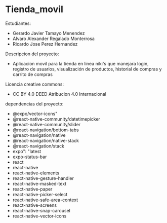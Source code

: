 ﻿# Tienda_movil
Estudiantes:
- Gerardo Javier Tamayo Menendez 
- Alvaro Alexander Regalado Monterrosa
- Ricardo Jose Perez Hernandez

Descripcion del proyecto:
- Aplicacion movil para la tienda en linea niki's que manejara login, registro de usuarios, visualización de productos, historial de compras y carrito de compras

Licencia creative commons: 
- CC BY 4.0 DEED Atribucion 4.0 Internacional

 dependencias del proyecto:  
 - @expo/vector-icons"
 - @react-native-community/datetimepicker
 - @react-native-community/slider
 - @react-navigation/bottom-tabs
 - @react-navigation/native
 - @react-navigation/native-stack
 - @react-navigation/stack
 - expo": "latest
 - expo-status-bar
 - react
 - react-native
 - react-native-elements
 - react-native-gesture-handler
 - react-native-masked-text
 - react-native-paper
 - react-native-picker-select
 - react-native-safe-area-context
 - react-native-screens
 - react-native-snap-carousel
 - react-native-vector-icons
